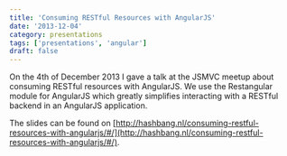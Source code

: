 ```yaml
---
title: 'Consuming RESTful Resources with AngularJS'
date: '2013-12-04'
category: presentations
tags: ['presentations', 'angular']
draft: false
---
```


On the 4th of December 2013 I gave a talk at the JSMVC meetup about consuming RESTful resources with AngularJS. We use the Restangular module for AngularJS which greatly simplifies interacting with a RESTful backend in an AngularJS application.

The slides can be found on [http://hashbang.nl/consuming-restful-resources-with-angularjs/#/](http://hashbang.nl/consuming-restful-resources-with-angularjs/#/).
